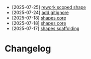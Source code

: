 - [2025-07-25] [rework scoped shape](https://github.com/RubricLab/shapes/commit/76f70ee65df6547626cc37b03713b4e0d8b65d23)
- [2025-07-24] [add gitignore](https://github.com/RubricLab/shapes/commit/898ca78f854d62764f83244e6abf8f8882cb9516)
- [2025-07-18] [shapes core](https://github.com/RubricLab/shapes/commit/5180e86f867e3967c1db0597e288a5078e455a28)
- [2025-07-18] [shapes core](https://github.com/RubricLab/shapes/commit/b68b864bcba279c5e0e2c706f19b8db96cfc51d9)
- [2025-07-17] [shapes scaffolding](https://github.com/RubricLab/shapes/commit/781119619fd4139d374192c6c5eb4d2cf7db8719)
# Changelog

